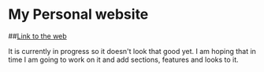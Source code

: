 # My Personal website
##<a href="https://migelusmaximus.github.io/https-migelusmaximus.github.io-/index.html">Link to the web </a>

It is currently in progress so it doesn't look that good yet.
I am hoping that in time I am going to work on it and add sections, features and looks to it.

